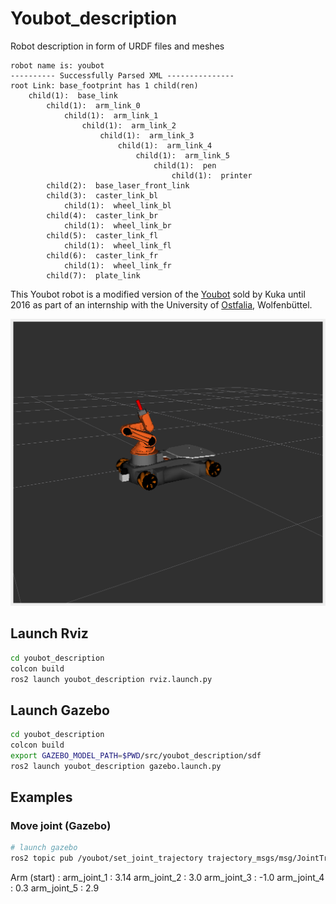 
# Youbot_description

Robot description in form of URDF files and meshes

```
robot name is: youbot
---------- Successfully Parsed XML ---------------
root Link: base_footprint has 1 child(ren)
    child(1):  base_link
        child(1):  arm_link_0
            child(1):  arm_link_1
                child(1):  arm_link_2
                    child(1):  arm_link_3
                        child(1):  arm_link_4
                            child(1):  arm_link_5
                                child(1):  pen
                                    child(1):  printer
        child(2):  base_laser_front_link
        child(3):  caster_link_bl
            child(1):  wheel_link_bl
        child(4):  caster_link_br
            child(1):  wheel_link_br
        child(5):  caster_link_fl
            child(1):  wheel_link_fl
        child(6):  caster_link_fr
            child(1):  wheel_link_fr
        child(7):  plate_link

```

This Youbot robot is a modified version of the [Youbot](http://www.youbot-store.com/) sold by Kuka until 2016 as part of an internship with the University of [Ostfalia](https://www.ostfalia.de/cms/de/i/), Wolfenbüttel.


![](misc/youbot.png)


## Launch Rviz
```sh
cd youbot_description
colcon build
ros2 launch youbot_description rviz.launch.py
```

## Launch Gazebo
```sh
cd youbot_description
colcon build
export GAZEBO_MODEL_PATH=$PWD/src/youbot_description/sdf
ros2 launch youbot_description gazebo.launch.py
```

## Examples
### Move joint (Gazebo)
```sh
# launch gazebo
ros2 topic pub /youbot/set_joint_trajectory trajectory_msgs/msg/JointTrajectory "{header: {frame_id: world}, joint_names: {youbot::arm_joint_1, youbot::arm_joint_2, youbot::arm_joint_3, youbot::arm_joint_4, youbot::arm_joint_5}, points: [{positions: {3.1, 3.0, -1.0, 0.3, 2.9}}]}"
```

Arm (start) : 
    arm_joint_1 : 3.14
    arm_joint_2 : 3.0
    arm_joint_3 : -1.0
    arm_joint_4 : 0.3
    arm_joint_5 : 2.9

